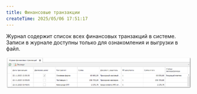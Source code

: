 ```yaml
---
title: Финансовые транзакции
createTime: 2025/05/06 17:51:17
---
```

Журнал содержит список всех финансовых транзакций в системе. Записи в журнале доступны только для ознакомления и выгрузки в файл.

![](../../../assets/specification/image430.png)